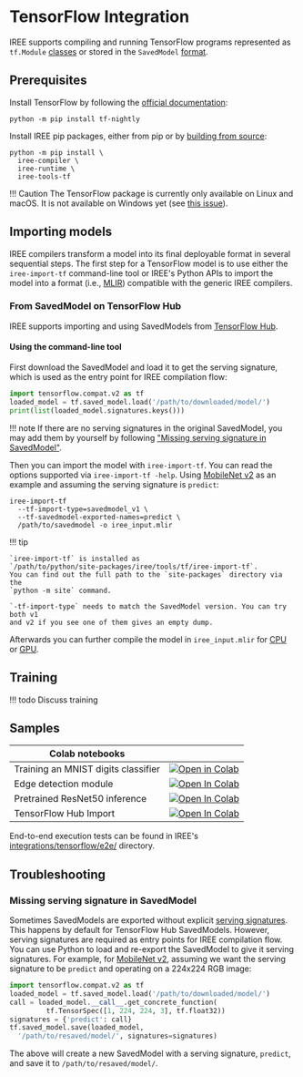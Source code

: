 # TensorFlow Integration

IREE supports compiling and running TensorFlow programs represented as
`tf.Module` [classes](https://www.tensorflow.org/api_docs/python/tf/Module)
or stored in the `SavedModel`
[format](https://www.tensorflow.org/guide/saved_model).

<!-- TODO(??): notes about TensorFlow 2.0, supported features? -->

## Prerequisites

Install TensorFlow by following the
[official documentation](https://www.tensorflow.org/install):

```shell
python -m pip install tf-nightly
```

Install IREE pip packages, either from pip or by
[building from source](../building-from-source/getting-started.md#python-bindings):

```shell
python -m pip install \
  iree-compiler \
  iree-runtime \
  iree-tools-tf
```

!!! Caution
    The TensorFlow package is currently only available on Linux and macOS. It
    is not available on Windows yet (see
    [this issue](https://github.com/openxla/iree/issues/6417)).

## Importing models

IREE compilers transform a model into its final deployable format in several
sequential steps. The first step for a TensorFlow model is to use either the
`iree-import-tf` command-line tool or IREE's Python APIs to import the model
into a format (i.e., [MLIR](https://mlir.llvm.org/)) compatible with the generic
IREE compilers.

### From SavedModel on TensorFlow Hub

IREE supports importing and using SavedModels from
[TensorFlow Hub](https://www.tensorflow.org/hub).

#### Using the command-line tool

First download the SavedModel and load it to get the serving signature, which
is used as the entry point for IREE compilation flow:

``` python
import tensorflow.compat.v2 as tf
loaded_model = tf.saved_model.load('/path/to/downloaded/model/')
print(list(loaded_model.signatures.keys()))
```

!!! note
    If there are no serving signatures in the original SavedModel, you may add
    them by yourself by following
    ["Missing serving signature in SavedModel"](#missing-serving-signature-in-savedmodel).

Then you can import the model with `iree-import-tf`. You can read the options
supported via `iree-import-tf -help`. Using
[MobileNet v2](https://tfhub.dev/google/tf2-preview/mobilenet_v2/classification)
as an example and assuming the serving signature is `predict`:

``` shell
iree-import-tf
  --tf-import-type=savedmodel_v1 \
  --tf-savedmodel-exported-names=predict \
  /path/to/savedmodel -o iree_input.mlir
```

!!! tip

    `iree-import-tf` is installed as
    `/path/to/python/site-packages/iree/tools/tf/iree-import-tf`.
    You can find out the full path to the `site-packages` directory via the
    `python -m site` command.

    `-tf-import-type` needs to match the SavedModel version. You can try both v1
    and v2 if you see one of them gives an empty dump.

Afterwards you can further compile the model in `iree_input.mlir` for
[CPU](../deployment-configurations/cpu.md) or
[GPU](../deployment-configurations/gpu-vulkan.md).

<!-- TODO(??): overview of APIs available, code snippets (lift from Colab?) -->

## Training

!!! todo
    Discuss training

## Samples

| Colab notebooks |  |
| -- | -- |
Training an MNIST digits classifier | [![Open in Colab](https://colab.research.google.com/assets/colab-badge.svg)](https://colab.research.google.com/github/openxla/iree/blob/main/samples/colab/mnist_training.ipynb)
Edge detection module | [![Open In Colab](https://colab.research.google.com/assets/colab-badge.svg)](https://colab.research.google.com/github/openxla/iree/blob/main/samples/colab/edge_detection.ipynb)
Pretrained ResNet50 inference | [![Open In Colab](https://colab.research.google.com/assets/colab-badge.svg)](https://colab.research.google.com/github/openxla/iree/blob/main/samples/colab/resnet.ipynb)
TensorFlow Hub Import | [![Open In Colab](https://colab.research.google.com/assets/colab-badge.svg)](https://colab.research.google.com/github/openxla/iree/blob/main/samples/colab/tensorflow_hub_import.ipynb)

End-to-end execution tests can be found in IREE's
[integrations/tensorflow/e2e/](https://github.com/openxla/iree/tree/main/integrations/tensorflow/e2e)
directory.

## Troubleshooting

### Missing serving signature in SavedModel

Sometimes SavedModels are exported without explicit
[serving signatures](https://www.tensorflow.org/guide/saved_model#specifying_signatures_during_export).
This happens by default for TensorFlow Hub SavedModels. However, serving
signatures are required as entry points for IREE compilation flow. You
can use Python to load and re-export the SavedModel to give it serving
signatures. For example, for
[MobileNet v2](https://tfhub.dev/google/tf2-preview/mobilenet_v2/classification),
assuming we want the serving signature to be `predict` and operating on a
224x224 RGB image:

``` python
import tensorflow.compat.v2 as tf
loaded_model = tf.saved_model.load('/path/to/downloaded/model/')
call = loaded_model.__call__.get_concrete_function(
         tf.TensorSpec([1, 224, 224, 3], tf.float32))
signatures = {'predict': call}
tf.saved_model.save(loaded_model,
  '/path/to/resaved/model/', signatures=signatures)
```

The above will create a new SavedModel with a serving signature, `predict`, and
save it to `/path/to/resaved/model/`.
